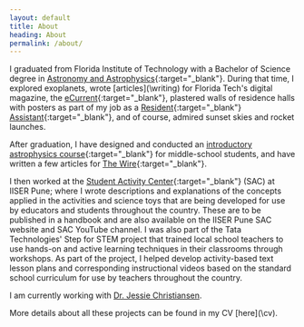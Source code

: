 ```yaml
---
layout: default
title: About
heading: About
permalink: /about/
---
```

I graduated from Florida Institute of Technology with a Bachelor of Science degree in [Astronomy and Astrophysics](https://www.fit.edu/programs/astronomy-and-astrophysics-bs/){:target="_blank"}. During that time, I explored exoplanets, wrote [articles](\writing\) for Florida Tech's digital magazine, the [eCurrent](https://adastra.fit.edu/blog/author/sbhure2013/){:target="_blank"}, plastered walls of residence halls with posters as part of my job as a [Resident](https://www.fit.edu/reslife/){:target="_blank"} [Assistant](https://www.instagram.com/floridatechreslife/){:target="_blank"}, and of course, admired sunset skies and rocket launches.

After graduation, I have designed and conducted an [introductory astrophysics course](https://www.assettalentsearch.com/ats/images/programmes-by-asset-2019.pdf){:target="_blank"} for middle-school students, and have written a few articles for [The Wire](http://science.thewire.in/author/sbhure/){:target="_blank"}.

I then worked at the [Student Activity Center](http://www.iiserpune.ac.in/outreach/science-activity-centre/){:target="_blank"} (SAC) at IISER Pune; where I wrote descriptions and explanations of the concepts applied in the activities and science toys that are being developed for use by educators and students throughout the country. These are to be published in a handbook and are also available on the IISER Pune SAC website and SAC YouTube channel. I was also part of the Tata Technologies' Step for STEM project that trained local school teachers to use hands-on and active learning techniques in their classrooms through workshops. As part of the project, I helped develop activity-based text lesson plans and corresponding instructional videos based on the standard school curriculum for use by teachers throughout the country.

I am currently working with [Dr. Jessie Christiansen](http://web.ipac.caltech.edu/staff/christia/index.html).

More details about all these projects can be found in my CV [here](\cv\).
